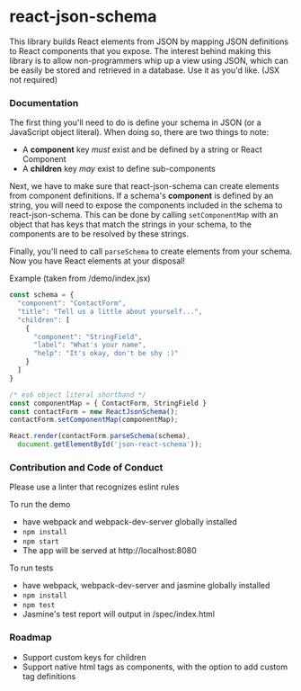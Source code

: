 # react-json-schema

This library builds React elements from JSON by mapping JSON definitions to React components that you expose. The interest behind making this library is to allow non-programmers whip up a view using JSON, which can be easily be stored and retrieved in a database. Use it as you'd like. (JSX not required)

### Documentation

The first thing you'll need to do is define your schema in JSON (or a JavaScript object literal). When doing so, there are two things to note:
- A **component** key _must_ exist and be defined by a string or React Component
- A **children** key _may_ exist to define sub-components

Next, we have to make sure that react-json-schema can create elements from component definitions. If a schema's **component** is defined by an string, you will need to expose the components included in the schema to react-json-schema. This can be done by calling `setComponentMap` with an object that has keys that match the strings in your schema, to the components are to be resolved by these strings.

Finally, you'll need to call `parseSchema` to create elements from your schema. Now you have React elements at your disposal!

Example (taken from /demo/index.jsx)
```js
const schema = {
  "component": "ContactForm",
  "title": "Tell us a little about yourself...",
  "children": [
    {
      "component": "StringField",
      "label": "What's your name",
      "help": "It's okay, don't be shy :)"
    }
  ]
}

/* es6 object literal shorthand */
const componentMap = { ContactForm, StringField }
const contactForm = new ReactJsonSchema();
contactForm.setComponentMap(componentMap);

React.render(contactForm.parseSchema(schema),
  document.getElementById('json-react-schema'));
```

### Contribution and Code of Conduct

Please use a linter that recognizes eslint rules

To run the demo
* have webpack and webpack-dev-server globally installed
* `npm install`
* `npm start`
* The app will be served at http://localhost:8080

To run tests
* have webpack, webpack-dev-server and jasmine globally installed
* `npm install`
* `npm test`
* Jasmine's test report will output in /spec/index.html

### Roadmap

* Support custom keys for children
* Support native html tags as components, with the option to add custom tag definitions
